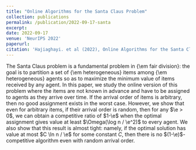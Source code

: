 ```yaml
---
title: "Online Algorithms for the Santa Claus Problem"
collection: publications
permalink: /publication/2022-09-17-santa
excerpt: 
date: 2022-09-17
venue: 'NeurIPS 2022'
paperurl: 
citation: 'Hajiaghayi. et al (2022), Online Algorithms for the Santa Claus Problem (NeurIPS 2022)'
---
```


The Santa Claus problem is a fundamental problem in {\em fair division}: the goal is to partition a set of {\em heterogeneous} items among {\em heterogeneous} agents so as to maximize the minimum value of items received by any agent. In this paper, we study the online version of this problem where the items are not known in advance and have to be assigned to agents as they arrive over time. If the arrival order of items is arbitrary, then no good assignment exists in the worst case. However, we show that even for arbitrary items, if their arrival order is random, then for any $\e > 0$, we can obtain a competitive ratio of $1-\e$ when the optimal assignment gives value at least $\Omega(\log n / \e^2)$ to every agent. We also show that this result is almost tight: namely, if the optimal solution has value at most $C \ln n / \e$ for some constant $C$, then there is no $(1-\e)$-competitive algorithm even with random arrival order.
